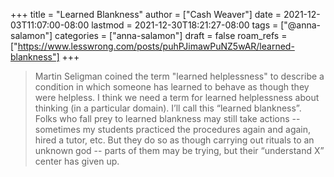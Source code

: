 +++
title = "Learned Blankness"
author = ["Cash Weaver"]
date = 2021-12-03T11:07:00-08:00
lastmod = 2021-12-30T18:21:27-08:00
tags = ["@anna-salamon"]
categories = ["anna-salamon"]
draft = false
roam_refs = ["https://www.lesswrong.com/posts/puhPJimawPuNZ5wAR/learned-blankness"]
+++

> Martin Seligman coined the term "learned helplessness" to describe a condition in which someone has learned to behave as though they were helpless. I think we need a term for learned helplessness about thinking (in a particular domain). I’ll call this “learned blankness”. Folks who fall prey to learned blankness may still take actions -- sometimes my students practiced the procedures again and again, hired a tutor, etc. But they do so as though carrying out rituals to an unknown god -- parts of them may be trying, but their “understand X” center has given up.
